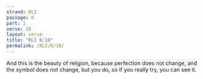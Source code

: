 ```yaml
---
strand: RLI
passage: 6
part: 1
verse: 10
layout: verse
title: "RLI 6:10"
permalink: /RLI/6/10/
---
```

And this is the beauty of religion, because perfection does not change, and the symbol does not change, but you do, so if you really try, you can see it.
